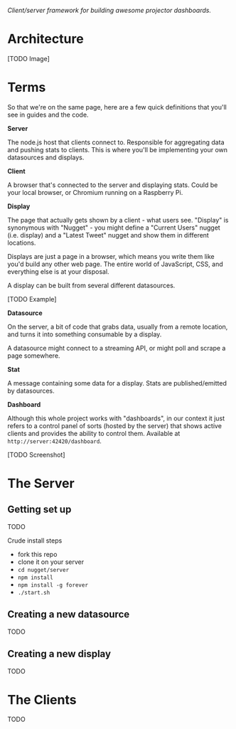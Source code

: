 *Client/server framework for building awesome projector dashboards.*

Architecture
=====

[TODO Image]

Terms
=====

So that we're on the same page, here are a few quick definitions that you'll see in guides and the code.

**Server**

The node.js host that clients connect to. Responsible for aggregating data and pushing stats to clients. This is where you'll be implementing your own datasources and displays.

**Client**

A browser that's connected to the server and displaying stats. Could be your local browser, or Chromium running on a Raspberry Pi.

**Display**

The page that actually gets shown by a client - what users see. "Display" is synonymous with "Nugget" - you might define a "Current Users" nugget (i.e. display) and a "Latest Tweet" nugget and show them in different locations.

Displays are just a page in a browser, which means you write them like you'd build any other web page. The entire world of JavaScript, CSS, and everything else is at your disposal.

A display can be built from several different datasources.

[TODO Example]

**Datasource**

On the server, a bit of code that grabs data, usually from a remote location, and turns it into something consumable by a display.

A datasource might connect to a streaming API, or might poll and scrape a page somewhere.

**Stat**

A message containing some data for a display. Stats are published/emitted by datasources.

**Dashboard**

Although this whole project works with "dashboards", in our context it just refers to a control panel of sorts (hosted by the server) that shows active clients and provides the ability to control them. Available at `http://server:42420/dashboard`.

[TODO Screenshot]

The Server
=====

Getting set up
-----

TODO

Crude install steps

- fork this repo
- clone it on your server
- `cd nugget/server`
- `npm install`
- `npm install -g forever`
- `./start.sh`

Creating a new datasource
-----

TODO

Creating a new display
-----

TODO

The Clients
=====

TODO
